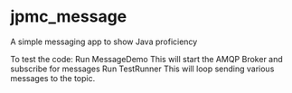 # jpmc_message
A simple messaging app to show Java proficiency

To test the code:
Run MessageDemo
    This will start the AMQP Broker and subscribe for messages
Run TestRunner
    This will loop sending various messages to the topic.
    